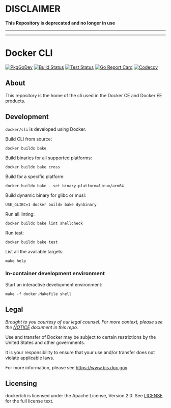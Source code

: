 # DISCLAIMER

**This Repository is deprecated and no longer in use**

---
---

# Docker CLI

[![PkgGoDev](https://img.shields.io/badge/go.dev-docs-007d9c?logo=go&logoColor=white)](https://pkg.go.dev/github.com/docker/cli)
[![Build Status](https://img.shields.io/github/workflow/status/docker/cli/build?label=build&logo=github)](https://github.com/docker/cli/actions?query=workflow%3Abuild)
[![Test Status](https://img.shields.io/github/workflow/status/docker/cli/test?label=test&logo=github)](https://github.com/docker/cli/actions?query=workflow%3Atest)
[![Go Report Card](https://goreportcard.com/badge/github.com/docker/cli)](https://goreportcard.com/report/github.com/docker/cli)
[![Codecov](https://codecov.io/gh/docker/cli/branch/master/graph/badge.svg)](https://codecov.io/gh/docker/cli)

## About

This repository is the home of the cli used in the Docker CE and
Docker EE products.

## Development

`docker/cli` is developed using Docker.

Build CLI from source:

```shell
docker buildx bake
```

Build binaries for all supported platforms:

```shell
docker buildx bake cross
```

Build for a specific platform:

```shell
docker buildx bake --set binary.platform=linux/arm64 
```

Build dynamic binary for glibc or musl:

```shell
USE_GLIBC=1 docker buildx bake dynbinary 
```

Run all linting:

```shell
docker buildx bake lint shellcheck
```

Run test:

```shell
docker buildx bake test
```

List all the available targets:

```shell
make help
```

### In-container development environment

Start an interactive development environment:

```shell
make -f docker.Makefile shell
```

## Legal

*Brought to you courtesy of our legal counsel. For more context,
please see the [NOTICE](https://github.com/docker/cli/blob/master/NOTICE) document in this repo.*

Use and transfer of Docker may be subject to certain restrictions by the
United States and other governments.

It is your responsibility to ensure that your use and/or transfer does not
violate applicable laws.

For more information, please see https://www.bis.doc.gov

## Licensing

docker/cli is licensed under the Apache License, Version 2.0. See
[LICENSE](https://github.com/docker/docker/blob/master/LICENSE) for the full
license text.
